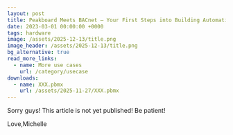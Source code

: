 ```yaml
---
layout: post
title: Peakboard Meets BACnet – Your First Steps into Building Automation
date: 2023-03-01 00:00:00 +0000
tags: hardware
image: /assets/2025-12-13/title.png
image_header: /assets/2025-12-13/title.png
bg_alternative: true
read_more_links:
  - name: More use cases
    url: /category/usecase
downloads:
  - name: XXX.pbmx
    url: /assets/2025-11-27/XXX.pbmx
---
```

Sorry guys!
This article is not yet published!
Be patient!

Love,Michelle




